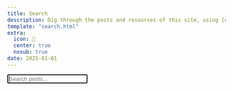 ```yaml
---
title: Search
description: Dig through the posts and resources of this site, using [elasticlunr.js](http://elasticlunr.com/).
template: "search.html"
extra:
  icon: 🔎
  center: true
  nosub: true
date: 2025-01-01
---
```


<link rel="stylesheet" href="/blog-index.css">

<script src="/elasticlunr.min.js"></script>
<script src="/search_index.en.js"></script>
<script>
function makeSearch(element) {
      var idx = elasticlunr.Index.load(window.searchIndex);
      const query = element.value;
      const results = idx.search(query, {
          fields: {
              title: {boost: 2},
              description: {boost: 2},
              body: {boost: 1},
          },
          expand: true,
      });

      const resultsDiv = document.getElementById('search-results');
      resultsDiv.innerHTML = '';
      index = 1
      results.forEach(result => {
          const item = idx.documentStore.getDoc(result.ref);
          const element = document.createElement('div');
          element.tabIndex = index + 3;
          element.className = 'blog-card flex';
          element.style.textAlign = 'left';
          element.onclick = () => location.href = item.id;
          let section = item.path.substring(item.path.indexOf('/') + 1, item.path.indexOf('/', item.path.indexOf('/') + 1));
          switch (section) {
              case 'experiments':
                  section += " 🧪";
                  break;
              case 'blog':
              section += " 🗞️";
                  break;
              case 'learn':
              section += " 👨‍🏫";
                  break;
              default:
                  section += " 🔎";
                  break;
          }
          element.innerHTML = `
            <div class="blog-details"><p> <span class="title">${item.title}  </span><span style="font-family:monospace;background:var(--a);color:var(--b);font-size:0.8em;border-radius:0.2em;padding:0.3em">${section}</span><br></p><div class="description"><p class="truncate" style="-webkit-line-clamp: 1;"><b> ${item.description} </b> ${item.body.slice(0,300)} <span class="read-on-container" style="padding-left:2em;"><i class="read-on">click to read ⇝</i></span></p></div></div>`;
          resultsDiv.appendChild(element);
          index++
      });
}
    document.addEventListener('DOMContentLoaded', function() {
        
        // const searchIcon = document.getElementById('search')
        // searchIcon.innerHTML = `<a id="back" href="javascript:history.back()" alt="Back to ${prevPage}" title="Back to ${prevPage}">↩</a>`;

        document.getElementById('footer').style.position = "absolute"
        document.getElementById('footer').style.bottom = "2em"
        document.getElementById('footer').style.left = "0%"
        prevPage = document.referrer ? document.referrer.split('/').pop() : "";
        var searchInput = document.getElementById('page-search-input')
        
        searchInput.addEventListener('input', function() {
            makeSearch(searchInput);
        });
        console.log("looking for query")
        const urlParams = new URLSearchParams(window.location.search);
        const query = urlParams.get('q');
        if (query) {
          console.log("running search with query")
            searchInput.value = decodeURIComponent(query);
            searchInput.dispatchEvent(new Event('input'));
        }
      })
        
    
</script>

<style>
.search-results {
--mask: linear-gradient(to bottom, 
      rgba(0,0,0, 0) 0,   rgba(0,0,0, 1) 7%,   rgba(0,0,0, 1) 80%, 
      rgba(0,0,0, 0) 95%, rgba(0,0,0, 0) 0
  ) 100% 50% / 100% 100% repeat-x;
  mask: var(--mask);
}


</style>

<div class="searchContainer">
            <input class="form-control" type="search" id="page-search-input" name="search" placeholder="Search posts..." autofocus>
            <div id="search-results" class="search-results" style="max-height:57vh;min-height:57vh;overflow-y:scroll; scrollbar-color: var(--a) var(--b); position: relative;padding-bottom:6em;padding-top:2em;">
                <style>
                    .search-results::-webkit-scrollbar {
                        width: 8px;
                    }
                    .search-results::-webkit-scrollbar-track {
                        background: var(--b);
                    }
                    .search-results::-webkit-scrollbar-thumb {
                        background: var(--a);
                        border-radius: 4px;
                    }
                </style>
            </div>
        </div>
